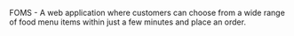 FOMS - A web application where customers can choose from a wide range of food menu items within just a few minutes and place an order.
